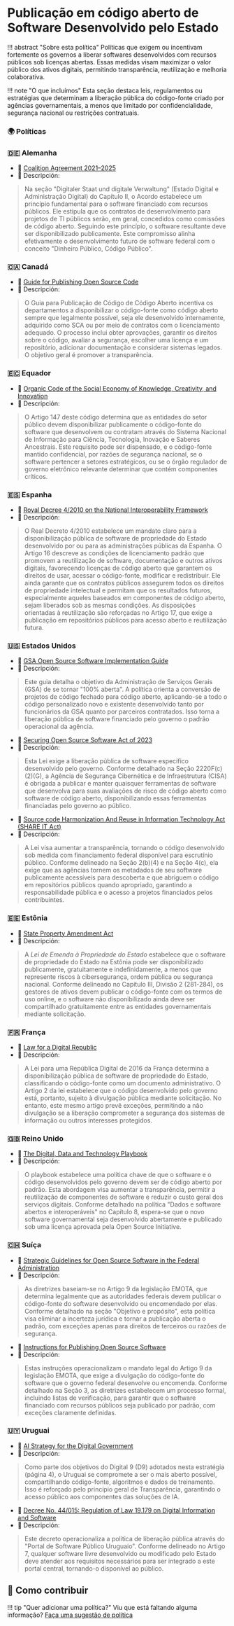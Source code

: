 # Publicação em código aberto de Software Desenvolvido pelo Estado

!!! abstract "Sobre esta política"
    Políticas que exigem ou incentivam fortemente os governos a liberar softwares desenvolvidos com recursos públicos sob licenças abertas. Essas medidas visam maximizar o valor público dos ativos digitais, permitindo transparência, reutilização e melhoria colaborativa.

!!! note "O que incluímos"
    Esta seção destaca leis, regulamentos ou estratégias que determinam a liberação pública do código-fonte criado por agências governamentais, a menos que limitado por confidencialidade, segurança nacional ou restrições contratuais.
    
### 🌍  Políticas

### 🇩🇪 Alemanha

* 🔗 [Coalition Agreement 2021–2025](https://www.spd.de/fileadmin/Dokumente/Koalitionsvertrag/Koalitionsvertrag_2021-2025.pdf)
* 📄 Descripción:
> Na seção "Digitaler Staat und digitale Verwaltung" (Estado Digital
> e Administração Digital) do Capítulo II, o Acordo estabelece um
> princípio fundamental para o software financiado com recursos
> públicos. Ele estipula que os contratos de desenvolvimento para
> projetos de TI públicos serão, em geral, concedidos como comissões
> de código aberto. Seguindo este princípio, o software resultante
> deve ser disponibilizado publicamente. Este compromisso alinha
> efetivamente o desenvolvimento futuro de software federal com o
> conceito "Dinheiro Público, Código Público".


### 🇨🇦 Canadá

* 🔗 [Guide for Publishing Open Source Code](https://www.canada.ca/en/government/system/digital-government/digital-government-innovations/open-source-software/guide-for-publishing-open-source-code.html)
* 📄 Descripción:
> O Guia para Publicação de Código de Código Aberto incentiva os
> departamentos a disponibilizar o código-fonte como código aberto
> sempre que legalmente possível, seja ele desenvolvido
> internamente, adquirido como SCA ou por meio de contratos com o
> licenciamento adequado. O processo inclui obter aprovações,
> garantir os direitos sobre o código, avaliar a segurança, escolher
> uma licença e um repositório, adicionar documentação e considerar
> sistemas legados. O objetivo geral é promover a transparência.


### 🇪🇨 Equador

* 🔗 [Organic Code of the Social Economy of Knowledge, Creativity, and Innovation](https://www.gobiernoelectronico.gob.ec/wp-content/uploads/2018/10/Codigo-Organico-de-la-Economia-Social-de-los-Conocimientos-Creatividad-e-Innovacion.pdf)
* 📄 Descripción:
> O Artigo 147 deste código determina que as entidades do setor
> público devem disponibilizar publicamente o código-fonte do
> software que desenvolvem ou contratam através do Sistema Nacional
> de Informação para Ciência, Tecnologia, Inovação e Saberes
> Ancestrais. Este requisito pode ser dispensado, e o código-fonte
> mantido confidencial, por razões de segurança nacional, se o
> software pertencer a setores estratégicos, ou se o órgão regulador
> de governo eletrônico relevante determinar que contém componentes
> críticos.


### 🇪🇸 Espanha

* 🔗 [Royal Decree 4/2010 on the National Interoperability Framework](https://www.boe.es/buscar/act.php?id=BOE-A-2010-1331)
* 📄 Descripción:
> O Real Decreto 4/2010 estabelece um mandato claro para a
> disponibilização pública de software de propriedade do Estado
> desenvolvido por ou para as administrações públicas da Espanha. O
> Artigo 16 descreve as condições de licenciamento padrão que
> promovem a reutilização de software, documentação e outros ativos
> digitais, favorecendo licenças de código aberto que garantem os
> direitos de usar, acessar o código-fonte, modificar e
> redistribuir. Ele ainda garante que os contratos públicos
> assegurem todos os direitos de propriedade intelectual e permitam
> que os resultados futuros, especialmente aqueles baseados em
> componentes de código aberto, sejam liberados sob as mesmas
> condições. As disposições orientadas à reutilização são reforçadas
> no Artigo 17, que exige a publicação em repositórios públicos para
> acesso aberto e reutilização futura.


### 🇺🇸 Estados Unidos

* 🔗 [GSA Open Source Software Implementation Guide](https://open.gsa.gov/oss-implementation/#how-to-open-source)
* 📄 Descripción:
> Este guia detalha o objetivo da Administração de Serviços Gerais
> (GSA) de se tornar "100% aberta". A política orienta a conversão
> de projetos de código fechado para código aberto, aplicando-se a
> todo o código personalizado novo e existente desenvolvido tanto
> por funcionários da GSA quanto por parceiros contratados. Isso
> torna a liberação pública de software financiado pelo governo o
> padrão operacional da agência.



* 🔗 [Securing Open Source Software Act of 2023](https://www.congress.gov/bill/118th-congress/house-bill/3286/text)
* 📄 Descripción:
> Esta Lei exige a liberação pública de software específico
> desenvolvido pelo governo. Conforme detalhado na Seção
> 2220F(c)(2)(G), a Agência de Segurança Cibernética e de
> Infraestrutura (CISA) é obrigada a publicar e manter quaisquer
> ferramentas de software que desenvolva para suas avaliações de
> risco de código aberto como software de código aberto,
> disponibilizando essas ferramentas financiadas pelo governo ao
> público.



* 🔗 [Source code Harmonization And Reuse in Information Technology Act (SHARE IT Act)](https://www.congress.gov/bill/118th-congress/house-bill/3286/text)
* 📄 Descripción:
> A Lei visa aumentar a transparência, tornando o código
> desenvolvido sob medida com financiamento federal disponível para
> escrutínio público. Conforme delineado na Seção 2(b)(4) e na Seção
> 4(c), ela exige que as agências tornem os metadados de seu
> software publicamente acessíveis para descoberta e que abriguem o
> código em repositórios públicos quando apropriado, garantindo a
> responsabilidade pública e o acesso a projetos financiados pelos
> contribuintes.


### 🇪🇪 Estônia

* 🔗 [State Property Amendment Act](https://www.riigiteataja.ee/akt/122052021002)
* 📄 Descripción:
> A *Lei de Emenda à Propriedade do Estado* estabelece que o
> software de propriedade do Estado na Estônia pode ser
> disponibilizado publicamente, gratuitamente e indefinidamente, a
> menos que represente riscos à cibersegurança, ordem pública ou
> segurança nacional. Conforme delineado no Capítulo III, Divisão 2
> (281-284), os gestores de ativos devem publicar o código-fonte com
> os termos de uso online, e o software não disponibilizado ainda
> deve ser compartilhado gratuitamente entre as entidades
> governamentais mediante solicitação.


### 🇫🇷 França

* 🔗 [Law for a Digital Republic](https://www.legifrance.gouv.fr/jorf/id/JORFTEXT000033202746)
* 📄 Descripción:
> A Lei para uma República Digital de 2016 da França determina a
> disponibilização pública de software de propriedade do Estado,
> classificando o código-fonte como um documento administrativo. O
> Artigo 2 da lei estabelece que o código desenvolvido pelo governo
> está, portanto, sujeito à divulgação pública mediante solicitação.
> No entanto, este mesmo artigo prevê exceções, permitindo a não
> divulgação se a liberação comprometer a segurança dos sistemas de
> informação ou outros interesses protegidos.


### 🇬🇧 Reino Unido

* 🔗 [The Digital, Data and Technology Playbook](https://www.gov.uk/government/publications/the-digital-data-and-technology-playbook/the-digital-data-and-technology-playbook)
* 📄 Descripción:
> O playbook estabelece uma política chave de que o software e o
> código desenvolvidos pelo governo devem ser de código aberto por
> padrão. Esta abordagem visa aumentar a transparência, permitir a
> reutilização de componentes de software e reduzir o custo geral
> dos serviços digitais. Conforme detalhado na política "Dados e
> software abertos e interoperáveis" no Capítulo 8, espera-se que o
> novo software governamental seja desenvolvido abertamente e
> publicado sob uma licença aprovada pela Open Source Initiative.


### 🇨🇭 Suíça

* 🔗 [Strategic Guidelines for Open Source Software in the Federal Administration](https://github.com/swiss/opensource-guidelines/blob/main/docs/en/em002.md)
* 📄 Descripción:
> As diretrizes baseiam-se no Artigo 9 da legislação EMOTA, que
> determina legalmente que as autoridades federais devem publicar o
> código-fonte do software desenvolvido ou encomendado por elas.
> Conforme detalhado na seção "Objetivo e propósito", esta política
> visa eliminar a incerteza jurídica e tornar a publicação aberta o
> padrão, com exceções apenas para direitos de terceiros ou razões
> de segurança.



* 🔗 [Instructions for Publishing Open Source Software](https://github.com/swiss/opensource-guidelines/blob/main/docs/en/em002-2.md)
* 📄 Descripción:
> Estas instruções operacionalizam o mandato legal do Artigo 9 da
> legislação EMOTA, que exige a divulgação do código-fonte do
> software que o governo federal desenvolve ou encomenda. Conforme
> detalhado na Seção 3, as diretrizes estabelecem um processo
> formal, incluindo listas de verificação, para garantir que o
> software financiado com recursos públicos seja publicado por
> padrão, com exceções claramente definidas.


### 🇺🇾 Uruguai

* 🔗 [AI Strategy for the Digital Government](https://www.gub.uy/agencia-gobierno-electronico-sociedad-informacion-conocimiento/book/5722/download)
* 📄 Descripción:
> Como parte dos objetivos do Digital 9 (D9) adotados nesta
> estratégia (página 4), o Uruguai se compromete a ser o mais aberto
> possível, compartilhando código-fonte, algoritmos e dados de
> treinamento. Isso é reforçado pelo princípio geral de
> Transparência, garantindo o acesso público aos componentes das
> soluções de IA.



* 🔗 [Decree No. 44/015: Regulation of Law 19.179 on Digital Information and Software](https://www.impo.com.uy/bases/decretos/44-2015)
* 📄 Descripción:
> Este decreto operacionaliza a política de liberação pública
> através do "Portal de Software Público Uruguaio". Conforme
> delineado no Artigo 7, qualquer software livre desenvolvido ou
> modificado pelo Estado deve atender aos requisitos necessários
> para ser integrado a este portal central, tornando-o disponível ao
> público.



## 🤝 Como contribuir
 
!!! tip "Quer adicionar uma política?"
    Viu que está faltando alguma informação? [Faça uma sugestão de política](https://github.com/EL-BID/OSS_policies/issues/new?assignees=&labels=contribution&template=policy-suggestion.yml&title=Sugestão%3A+%5BNome+da+Política%5D)
